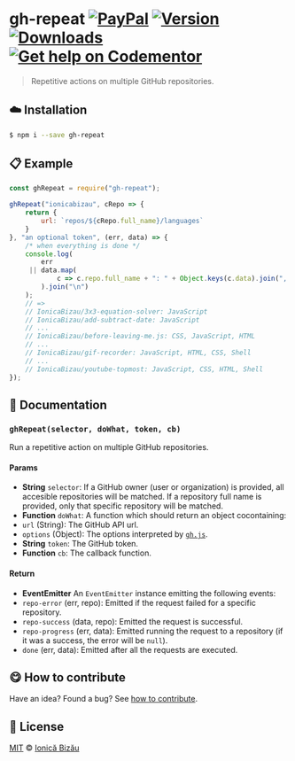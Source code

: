 # gh-repeat [![PayPal](https://img.shields.io/badge/%24-paypal-f39c12.svg)][paypal-donations] [![Version](https://img.shields.io/npm/v/gh-repeat.svg)](https://www.npmjs.com/package/gh-repeat) [![Downloads](https://img.shields.io/npm/dt/gh-repeat.svg)](https://www.npmjs.com/package/gh-repeat) [![Get help on Codementor](https://cdn.codementor.io/badges/get_help_github.svg)](https://www.codementor.io/johnnyb?utm_source=github&utm_medium=button&utm_term=johnnyb&utm_campaign=github)

> Repetitive actions on multiple GitHub repositories.

## :cloud: Installation
    
```sh
$ npm i --save gh-repeat
```

            
## :clipboard: Example

        

```js
const ghRepeat = require("gh-repeat");

ghRepeat("ionicabizau", cRepo => {
    return {
        url: `repos/${cRepo.full_name}/languages`
    }
}, "an optional token", (err, data) => {
    /* when everything is done */
    console.log(
        err
     || data.map(
            c => c.repo.full_name + ": " + Object.keys(c.data).join(", ")
        ).join("\n")
    );
    // =>
    // IonicaBizau/3x3-equation-solver: JavaScript
    // IonicaBizau/add-subtract-date: JavaScript
    // ...
    // IonicaBizau/before-leaving-me.js: CSS, JavaScript, HTML
    // ...
    // IonicaBizau/gif-recorder: JavaScript, HTML, CSS, Shell
    // ...
    // IonicaBizau/youtube-topmost: JavaScript, CSS, HTML, Shell
});
```
    
## :memo: Documentation
        
### `ghRepeat(selector, doWhat, token, cb)`
Run a repetitive action on multiple GitHub repositories.

#### Params
- **String** `selector`: If a GitHub owner (user or organization) is provided, all accesible repositories will be matched. If a repository
full name is provided, only that specific repository will be matched.
- **Function** `doWhat`: A function which should return an object cocontaining:
 - `url` (String): The GitHub API url.
 - `options` (Object): The options interpreted by [`gh.js`](https://github.com/IonicaBizau/gh.js).
- **String** `token`: The GitHub token.
- **Function** `cb`: The callback function.

#### Return
- **EventEmitter** An `EventEmitter` instance emitting the following events:
 - `repo-error` (err, repo): Emitted if the request failed for a specific repository.
 - `repo-success` (data, repo): Emitted the request is successful.
 - `repo-progress` (err, data): Emitted running the request to a repository (if it was a success, the error will be `null`).
 - `done` (err, data): Emitted after all the requests are executed.

        
## :yum: How to contribute
Have an idea? Found a bug? See [how to contribute][contributing].

## :scroll: License
    
[MIT][license] © [Ionică Bizău][website]
    
[paypal-donations]: https://www.paypal.com/cgi-bin/webscr?cmd=_s-xclick&hosted_button_id=RVXDDLKKLQRJW
[donate-now]: http://i.imgur.com/6cMbHOC.png

[license]: http://showalicense.com/?fullname=Ionic%C4%83%20Biz%C4%83u%20%3Cbizauionica%40gmail.com%3E%20(http%3A%2F%2Fionicabizau.net)&year=2016#license-mit
[website]: http://ionicabizau.net
[contributing]: /CONTRIBUTING.md
[docs]: /DOCUMENTATION.md